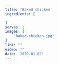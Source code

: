 ```yaml
---
title: 'Baked chicken'
ingredients: [

]
serves: 2
images: [
    "baked-chicken.jpg"
]
link: ""
video: ""
date: '2020-01-02'
---
```


